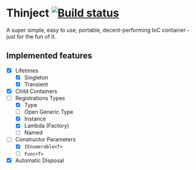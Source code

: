 # Thinject [![Build status](https://ci.appveyor.com/api/projects/status/6t7wqgegxlb9wxoq?svg=true)](https://ci.appveyor.com/project/khellang/thinject)

A super simple, easy to use, portable, decent-performing IoC container - just for the fun of it.

## Implemented features
 - [x] Lifetimes
	 - [x] Singleton
	 - [x] Transient
 - [x] Child Containers
 - [ ] Registrations Types
	 - [x] Type
	 - [ ] Open Generic Type
	 - [x] Instance
	 - [x] Lambda (Factory)
	 - [ ] Named
 - [ ] Constructor Parameters
	 - [x] `IEnumerable<T>`
	 - [ ] `Func<T>`
 - [x] Automatic Disposal
